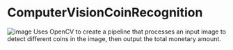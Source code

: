 # ComputerVisionCoinRecognition
![image](https://user-images.githubusercontent.com/103330462/204474446-16742ea9-8a21-4822-94ee-e6256857c71f.png)
Uses OpenCV to create a pipeline that processes an input image to detect different coins in the image, then output the total monetary amount.
